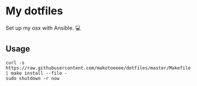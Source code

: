 # My dotfiles 
Set up my osx with Ansible. :computer:

## Usage

```
curl -s https://raw.githubusercontent.com/makotoeeee/dotfiles/master/Makefile | make install --file -
sudo shutdown -r now
```
